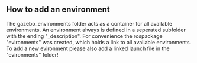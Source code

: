 ## How to add an environment
The gazebo_environments folder acts as a container for all available environments. An environment always is defined in a seperated subfolder with the ending "_description". For convenience the rospackage "evironments" was created, which holds a link to all available environments. To add a new evironment please also add a linked launch file in the "evironments" folder!